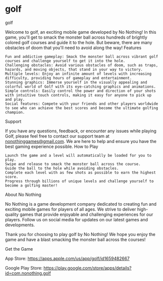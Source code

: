 # golf
golf

Welcome to golf, an exciting mobile game developed by No Nothing! In this game, you'll get to smack the monster ball across hundreds of brightly colored golf courses and guide it to the hole. But beware, there are many obstacles of doom that you'll need to avoid along the way!
Features

    Fun and addictive gameplay: Smack the monster ball across vibrant golf courses and challenge yourself to get it into the hole.
    Challenging obstacles: Avoid various obstacles of doom, such as traps, hazards, and moving objects, that stand in your way to victory.
    Multiple levels: Enjoy an infinite amount of levels with increasing difficulty, providing hours of gameplay and entertainment.
    Stunning graphics: Immerse yourself in the visually appealing and colorful world of Golf with its eye-catching graphics and animations.
    Simple controls: Easily control the power and direction of your shots with intuitive touch controls, making it easy for anyone to pick up and play.
    Social features: Compete with your friends and other players worldwide to see who can achieve the best scores and become the ultimate golfing champion.

Support

If you have any questions, feedback, or encounter any issues while playing Golf, please feel free to contact our support team at nonothinggames@gmail.com. We are here to help and ensure you have the best gaming experience possible.
How to Play

    Launch the game and a level will automatically be loaded for you to play.
    Swipe and release to smack the monster ball across the course.
    Guide the ball to the hole while avoiding obstacles.
    Complete each level with as few shots as possible to earn the highest score.
    Progress through billions of unique levels and challenge yourself to become a golfing master!

About No Nothing

No Nothing is a game development company dedicated to creating fun and exciting mobile games for players of all ages. We strive to deliver high-quality games that provide enjoyable and challenging experiences for our players. Follow us on social media for updates on our latest games and developments.

Thank you for choosing to play golf by No Nothing! We hope you enjoy the game and have a blast smacking the monster ball across the courses!

Get the Game

App Store: https://apps.apple.com/us/app/golf/id1659482667

Google Play Store: https://play.google.com/store/apps/details?id=com.nonothing.golf
